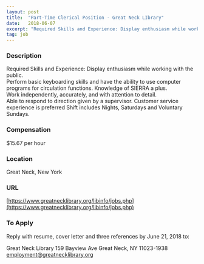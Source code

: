 ```yaml
---
layout: post
title:  "Part-Time Clerical Position - Great Neck LIbrary"
date:   2018-06-07
excerpt: "Required Skills and Experience: Display enthusiasm while working with the public. Perform basic keyboarding skills and have the ability to use computer programs for circulation functions. Knowledge of SIERRA a plus. Work independently, accurately, and with attention to detail. Able to respond to direction given by a supervisor. Customer service..."
tag: job
---
```


### Description   

Required Skills and Experience:
Display enthusiasm while working with the public.  
Perform basic keyboarding skills and have the ability to use computer programs for circulation functions. Knowledge of SIERRA a plus.  
Work independently, accurately, and with attention to detail.  
Able to respond to direction given by a supervisor.
Customer service experience is preferred
Shift includes Nights, Saturdays and Voluntary Sundays.






### Compensation   

$15.67 per hour 


### Location   

Great Neck, New York


### URL   

[https://www.greatnecklibrary.org/libinfo/jobs.php](https://www.greatnecklibrary.org/libinfo/jobs.php)

### To Apply   

Reply with resume, cover letter and three references by 
June 21, 2018 to:

Great Neck Library
159 Bayview Ave
Great Neck, NY  11023-1938
employment@greatnecklibrary.org 






